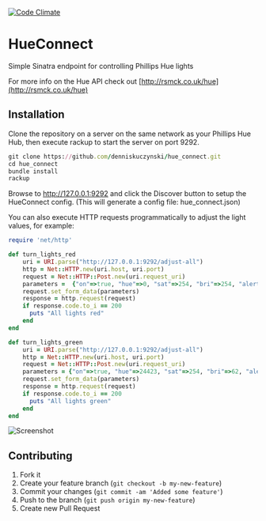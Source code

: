[![Code Climate](https://codeclimate.com/badge.png)](https://codeclimate.com/github/denniskuczynski/hue_connect)

# HueConnect

Simple Sinatra endpoint for controlling Phillips Hue lights

For more info on the Hue API check out [http://rsmck.co.uk/hue](http://rsmck.co.uk/hue)

## Installation

Clone the repository on a server on the same network as your Phillips Hue Hub, then execute rackup to start the server on port 9292.
``` ruby
git clone https://github.com/denniskuczynski/hue_connect.git
cd hue_connect
bundle install
rackup
```

Browse to http://127.0.0.1:9292 and click the Discover button to setup the HueConnect config.
(This will generate a config file: hue_connect.json)

You can also execute HTTP requests programmatically to adjust the light values, for example:
```ruby
require 'net/http'

def turn_lights_red
	uri = URI.parse("http://127.0.0.1:9292/adjust-all")
	http = Net::HTTP.new(uri.host, uri.port)
	request = Net::HTTP::Post.new(uri.request_uri)
	parameters =  {"on"=>true, "hue"=>0, "sat"=>254, "bri"=>254, "alert"=>"none"}
	request.set_form_data(parameters)
	response = http.request(request)
	if response.code.to_i == 200
	  puts "All lights red"
	end
end

def turn_lights_green
	uri = URI.parse("http://127.0.0.1:9292/adjust-all")
	http = Net::HTTP.new(uri.host, uri.port)
	request = Net::HTTP::Post.new(uri.request_uri)
	parameters = {"on"=>true, "hue"=>24423, "sat"=>254, "bri"=>62, "alert"=>"none"}
	request.set_form_data(parameters)
	response = http.request(request)
	if response.code.to_i == 200
	  puts "All lights green"
	end
end
```

![Screenshot](http://s13.postimage.org/6m2v6ow6v/Hue_Connect_0_0_2_140542.png)

## Contributing

1. Fork it
2. Create your feature branch (`git checkout -b my-new-feature`)
3. Commit your changes (`git commit -am 'Added some feature'`)
4. Push to the branch (`git push origin my-new-feature`)
5. Create new Pull Request

